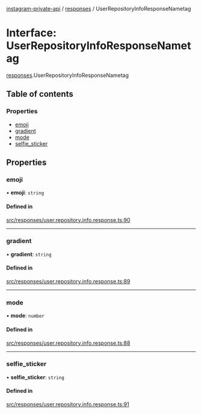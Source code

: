 [instagram-private-api](../../README.md) / [responses](../../modules/responses.md) / UserRepositoryInfoResponseNametag

# Interface: UserRepositoryInfoResponseNametag

[responses](../../modules/responses.md).UserRepositoryInfoResponseNametag

## Table of contents

### Properties

- [emoji](UserRepositoryInfoResponseNametag.md#emoji)
- [gradient](UserRepositoryInfoResponseNametag.md#gradient)
- [mode](UserRepositoryInfoResponseNametag.md#mode)
- [selfie\_sticker](UserRepositoryInfoResponseNametag.md#selfie_sticker)

## Properties

### emoji

• **emoji**: `string`

#### Defined in

[src/responses/user.repository.info.response.ts:90](https://github.com/Nerixyz/instagram-private-api/blob/b3351b9/src/responses/user.repository.info.response.ts#L90)

___

### gradient

• **gradient**: `string`

#### Defined in

[src/responses/user.repository.info.response.ts:89](https://github.com/Nerixyz/instagram-private-api/blob/b3351b9/src/responses/user.repository.info.response.ts#L89)

___

### mode

• **mode**: `number`

#### Defined in

[src/responses/user.repository.info.response.ts:88](https://github.com/Nerixyz/instagram-private-api/blob/b3351b9/src/responses/user.repository.info.response.ts#L88)

___

### selfie\_sticker

• **selfie\_sticker**: `string`

#### Defined in

[src/responses/user.repository.info.response.ts:91](https://github.com/Nerixyz/instagram-private-api/blob/b3351b9/src/responses/user.repository.info.response.ts#L91)
